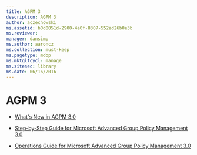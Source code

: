 ```yaml
---
title: AGPM 3
description: AGPM 3
author: aczechowski
ms.assetid: b0d0051d-2900-4a0f-8307-552ad26b0e3b
ms.reviewer: 
manager: dansimp
ms.author: aaroncz
ms.collection: must-keep
ms.pagetype: mdop
ms.mktglfcycl: manage
ms.sitesec: library
ms.date: 06/16/2016
---
```



# AGPM 3


-   [What's New in AGPM 3.0](whats-new-in-agpm-30.md)

-   [Step-by-Step Guide for Microsoft Advanced Group Policy Management 3.0](step-by-step-guide-for-microsoft-advanced-group-policy-management-30.md)

-   [Operations Guide for Microsoft Advanced Group Policy Management 3.0](operations-guide-for-microsoft-advanced-group-policy-management-30-agpm30ops.md)

 

 





